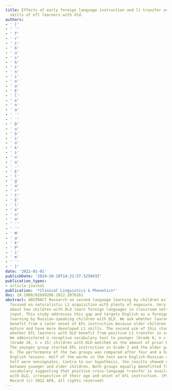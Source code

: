 ```yaml
---
title: Effects of early foreign language instruction and l1 transfer on vocabulary
  skills of efl learners with dld.
authors:
- ' ['
- ' ′'
- ' T'
- ' r'
- ' i'
- ' b'
- ' u'
- ' s'
- ' h'
- ' i'
- ' n'
- ' i'
- ' n'
- ' a'
- ' E'
- ' l'
- ' e'
- ' n'
- ' a'
- ' ′'
- ' ′'
- ' D'
- ' u'
- ' b'
- ' i'
- ' n'
- ' k'
- ' i'
- ' n'
- ' a'
- ' -'
- ' E'
- ' l'
- ' g'
- ' a'
- ' r'
- ' t'
- ' E'
- ' l'
- ' e'
- ' n'
- ' a'
- ' ′'
- ' ′'
- ' M'
- ' a'
- ' k'
- ' P'
- ' i'
- ' m'
- ' ′'
- ' ]'
date: '2022-01-01'
publishDate: '2024-10-10T14:22:57.525043Z'
publication_types:
- article-journal
publication: '*Clinical Linguistics & Phonetics*'
doi: 10.1080/02699206.2022.2076261
abstract: ABSTRACT Research on second language learning by children with DLD has mainly
  focused on naturalistic L2 acquisition with plenty of exposure. Very little is known
  about how children with DLD learn foreign languages in classroom settings with limited
  input. This study addresses this gap and targets English as a foreign language (EFL)
  learning by Russian-speaking children with DLD. We ask whether learners with DLD
  benefit from a later onset of EFL instruction because older children are more cognitively
  mature and have more developed L1 skills. The second aim of this study is to determine
  whether EFL learners with DLD benefit from positive L1 transfer in vocabulary learning.
  We administered a receptive vocabulary test to younger (Grade 6, n = 18) and older
  (Grade 10, n = 15) children with DLD matched on the amount of prior EFL instruction.
  The younger group started EFL instruction in Grade 2 and the older group in Grade
  6. The performance of the two groups was compared after four and a half years of
  English lessons. Half of the words in the test were English-Russian cognates and
  half were noncognates. Contra to our hypothesis, the results showed no difference
  between younger and older children. Both groups equally benefitted from cognate
  vocabulary suggesting that positive cross-language transfer is available to children
  with DLD, irrespective of their age and onset of EFL instruction. (PsycInfo Database
  Record (c) 2022 APA, all rights reserved)
---
```

